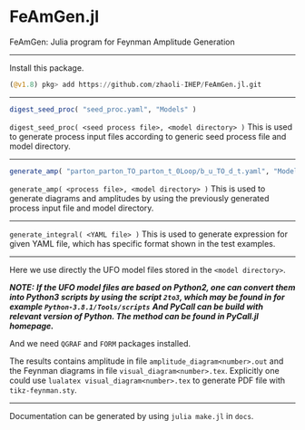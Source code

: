 # FeAmGen.jl

FeAmGen: Julia program for Feynman Amplitude Generation      

-----------------------------------------------

Install this package.

```julia
(@v1.8) pkg> add https://github.com/zhaoli-IHEP/FeAmGen.jl.git
```

-----------------------------------------------

```julia
digest_seed_proc( "seed_proc.yaml", "Models" )
```
`digest_seed_proc( <seed process file>, <model directory> )`
This is used to generate process input files according to generic seed process file and model directory.

-----------------------------------------------

```julia
generate_amp( "parton_parton_TO_parton_t_0Loop/b_u_TO_d_t.yaml", "Models" )
```
`generate_amp( <process file>, <model directory> )`
This is used to generate diagrams and amplitudes by using the previously generated process input file and model directory.

-----------------------------------------------

`generate_integral( <YAML file> )`
This is used to generate expression for given YAML file, which has specific format shown in the test examples.

-----------------------------------------------


Here we use directly the UFO model files stored in the `<model directory>`.

***NOTE:***
***If the UFO model files are based on Python2, one can convert them into Python3 scripts by using the script `2to3`, which may be found in for example `Python-3.8.1/Tools/scripts`***
***And PyCall can be build with relevant version of Python. The method can be found in PyCall.jl homepage.***

And we need `QGRAF` and `FORM` packages installed.

The results contains amplitude in file `amplitude_diagram<number>.out` and the Feynman diagrams in file `visual_diagram<number>.tex`.
Explicitly one could use `lualatex visual_diagram<number>.tex` to generate PDF file with `tikz-feynman.sty`.

------------------------------------------------

Documentation can be generated by using `julia make.jl` in `docs`.



